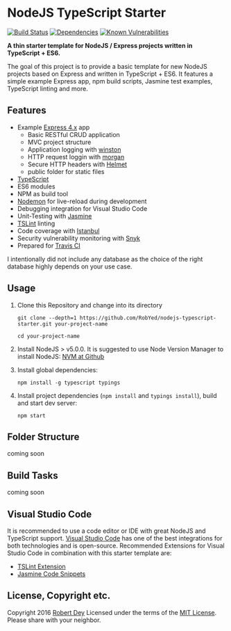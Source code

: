 # NodeJS TypeScript Starter

[![Build Status](https://travis-ci.org/RobYed/nodejs-typescript-starter.svg?branch=master)](https://travis-ci.org/RobYed/nodejs-typescript-starter)
[![Dependencies](https://david-dm.org/RobYed/nodejs-typescript-starter.svg)](https://david-dm.org/robyed/nodejs-typescript-starter)
[![Known Vulnerabilities](https://snyk.io/test/github/RobYed/nodejs-typescript-starter/badge.svg)](https://snyk.io/test/github/RobYed/nodejs-typescript-starter)

**A thin starter template for NodeJS / Express projects written in TypeScript + ES6.**

The goal of this project is to provide a basic template for new NodeJS projects based on Express and written in TypeScript + ES6. 
It features a simple example Express app, npm build scripts, Jasmine test examples, TypeScript linting and more.

## Features
* Example [Express 4.x](http://expressjs.com) app 
    - Basic RESTful CRUD application
    - MVC project structure
    - Application logging with [winston](https://github.com/winstonjs/winston)
    - HTTP request loggin with [morgan](https://github.com/expressjs/morgan)
    - Secure HTTP headers with [Helmet](https://github.com/helmetjs/helmet)
    - public folder for static files
* [TypeScript](http://www.typescriptlang.org)
* ES6 modules
* NPM as build tool
* [Nodemon](http://nodemon.io) for live-reload during development
* Debugging integration for Visual Studio Code
* Unit-Testing with [Jasmine](http://jasmine.github.io)
* [TSLint](https://palantir.github.io/tslint/) linting
* Code coverage with [Istanbul](https://github.com/gotwarlost/istanbul)
* Security vulnerability monitoring with [Snyk](https://snyk.io)
* Prepared for [Travis CI](https://travis-ci.org)

I intentionally did not include any database as the choice of the right database highly depends on your use case.

## Usage

1. Clone this Repository and change into its directory

    `git clone --depth=1 https://github.com/RobYed/nodejs-typescript-starter.git your-project-name`

    `cd your-project-name`
2. Install NodeJS > v5.0.0. It is suggested to use Node Version Manager to install NodeJS:
    [NVM at Github](https://github.com/creationix/nvm)
3. Install global dependencies:

    `npm install -g typescript typings`
4. Install project dependencies (`npm install` and `typings install`), build and start dev server:

    `npm start`

## Folder Structure
coming soon

## Build Tasks
coming soon

## Visual Studio Code
It is recommended to use a code editor or IDE with great NodeJS and TypeScript support. 
[Visual Studio Code](https://code.visualstudio.com) has one of the best integrations for both technologies and is open-source.
Recommended Extensions for Visual Studio Code in combination with this starter template are:
* [TSLint Extension](https://marketplace.visualstudio.com/items?itemName=eg2.tslint)
* [Jasmine Code Snippets](https://marketplace.visualstudio.com/items?itemName=xabikos.JasmineSnippets)

## License, Copyright etc.
Copyright 2016 [Robert Dey](https://github.com/RobYed/) Licensed under the terms of the [MIT License](https://opensource.org/licenses/MIT). Please share with your neighbor.